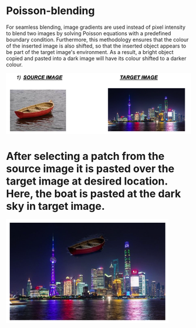 # Poisson-blending

For seamless blending, image gradients are used instead of pixel intensity to blend two images by solving Poisson equations with a predefined boundary condition. Furthermore, this methodology ensures that the colour of the inserted image is also shifted, so that the inserted object appears to be part of the target image's environment. As a result, a bright object copied and pasted into a dark image will have its colour shifted to a darker colour.

![first.png](first.png)
# After selecting a patch from the source image it is pasted over the target image at desired location. Here, the boat is pasted at the dark sky in target image.
![second.png](second.png)

